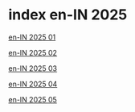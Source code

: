 # index en-IN 2025

<a href="./01">en-IN 2025 01</a>

<a href="./02">en-IN 2025 02</a>

<a href="./03">en-IN 2025 03</a>

<a href="./04">en-IN 2025 04</a>

<a href="./05">en-IN 2025 05</a>
